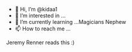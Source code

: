 - 👋 Hi, I’m @kidaa1
- 👀 I’m interested in ...
- 🌱 I’m currently learning ...Magicians Nephew
- 📫 How to reach me ...

<!---
kidaa1/kidaa1 is a ✨ special ✨ repository because its `README.md` (this file) appears on your GitHub profile.
You can click the Preview link to take a look at your changes.
--->
Jeremy Renner reads this :)
